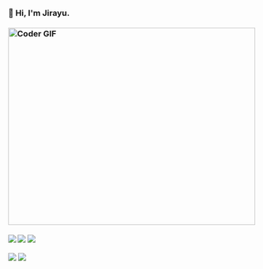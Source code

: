 <h3 align="left">
 <abc>
  <br>👋 Hi, I'm Jirayu.<br>
  
  <br>
    <img src="https://media.giphy.com/media/SWoSkN6DxTszqIKEqv/giphy.gif" alt="Coder GIF" width="500" height="400">
 </abc>
</h3> 

   ####      ![](https://img.shields.io/badge/Web%20Development-%3C%2F%3E-blueviolet) ![](https://img.shields.io/badge/JavaScript-%3C%2F%3E-yellow) ![](https://img.shields.io/badge/Python-%7C-0%2C%2022%2C%20100) 

<p align="left">
<a href= "https://www.instagram.com/ooe.ji"><img src="https://img.icons8.com/windows/32/000000/instagram.png"/></a>
<a href= "https://twitter.com/jy_ooe"><img src="https://img.icons8.com/material-outlined/30/000000/twitter.png"/></a>
</p>
